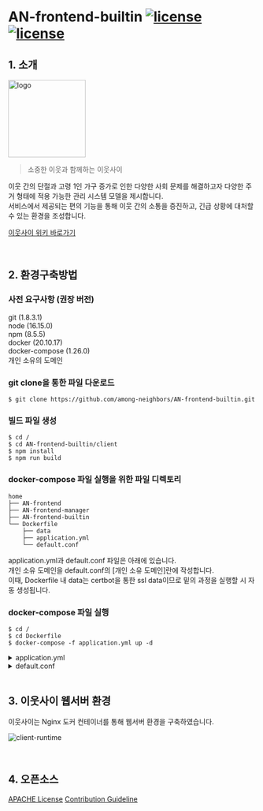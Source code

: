 # AN-frontend-builtin <a target="_blank" rel="noopener noreferrer nofollow" href="https://github.com/among-neighbors/AN-frontend-builtin/blob/main/LICENSE"><img src="https://img.shields.io/badge/License-Apache2.0-brightgreen" alt="license" data-canonical-src="https://img.shields.io/badge/License-Apache2.0-brightgreen" style="max-width: 100%;"></a> <a target="_blank" rel="noopener noreferrer nofollow" href="https://github.com/among-neighbors/AN-frontend-builtin/releases/tag/1.0.0"><img src="https://img.shields.io/badge/Release-1.0.0-ec8034" alt="license" data-canonical-src="https://img.shields.io/badge/Release-1.0.0-ec8034" style="max-width: 100%;"></a>

## 1. 소개

<img width="157" alt="logo" src="https://user-images.githubusercontent.com/67043922/198819170-dbb0ef03-cb85-4220-bfbd-3f1276776cf3.png">

> 소중한 이웃과 함께하는 이웃사이

 이웃 간의 단절과 고령 1인 가구 증가로 인한 다양한 사회 문제를 해결하고자 다양한 주거 형태에 적용 가능한 관리 시스템 모델을 제시합니다.<br>
 서비스에서 제공되는 편의 기능을 통해 이웃 간의 소통을 증진하고, 긴급 상황에 대처할 수 있는 환경을 조성합니다.
 
 [이웃사이 위키 바로가기](https://github.com/among-neighbors/AN-backend/wiki)
 
<br>

## 2. 환경구축방법

### 사전 요구사항 (권장 버전)
git (1.8.3.1)<br/>
node (16.15.0)<br/>
npm (8.5.5)<br/>
docker (20.10.17)<br/>
docker-compose (1.26.0)<br/>
개인 소유의 도메인<br/>

### git clone을 통한 파일 다운로드

```shell
$ git clone https://github.com/among-neighbors/AN-frontend-builtin.git
```

### 빌드 파일 생성

```
$ cd /
$ cd AN-frontend-builtin/client
$ npm install
$ npm run build
```

### docker-compose 파일 실행을 위한 파일 디렉토리

```
home
├── AN-frontend
├── AN-frontend-manager
├── AN-frontend-builtin
└── Dockerfile
    ├── data
    ├── application.yml
    └── default.conf
```

application.yml과 default.conf 파일은 아래에 있습니다.<br/>
개인 소유 도메인을 default.conf의 [개인 소유 도메인]란에 작성합니다.<br/>
이때, Dockerfile 내 data는 certbot을 통한 ssl data이므로 밑의 과정을 실행할 시 자동 생성됩니다.<br/>

### docker-compose 파일 실행

```
$ cd /
$ cd Dockerfile
$ docker-compose -f application.yml up -d
```

<details>
<summary>application.yml</summary>
<div markdown="1">

```yaml
version: "3"
services:
  nginx:
    image: nginx:latest
    restart: unless-stopped
    volumes:
      - ./default.conf:/etc/nginx/conf.d/default.conf
      - ./data/certbot/conf:/etc/letsencrypt
      - ./data/certbot/www:/var/www/certbot
      - ../AN-frontend/client/dist:/usr/share/nginx/user
      - ../AN-frontend-manager/client/dist:/usr/share/nginx/manager
      - ../AN-frontend-builtin/client/dist:/usr/share/nginx/builtin
    ports:
      - 80:81
      - 443:443
  certbot:
    image: certbot/certbot
    restart: unless-stopped
    volumes:
      - ./data/certbot/conf:/etc/letsencrypt
      - ./data/certbot/www:/var/www/certbot
```

</div>
</details>

<details>
<summary>default.conf</summary>
<div markdown="1">

```nginx
server {
    listen       81;
    listen       [::]:81;
    server_name  [개인 소유 도메인];
    # access_log /var/log/nginx/local.access.log main;

    location /.well-known/acme-challenge/ {
        allow all;
        root /var/www/certbot;
     }

     location / {
         return 301 https://$host$request_uri;
     }

}

server {
    listen  443 ssl;
    listen  [::]:443 ssl;
    server_name [개인 소유 도메인];

    ssl_certificate /etc/letsencrypt/live/[개인 소유 도메인]/fullchain.pem;
    ssl_certificate_key /etc/letsencrypt/live/[개인 소유 도메인]/privkey.pem;
    include /etc/letsencrypt/options-ssl-nginx.conf;
    ssl_dhparam /etc/letsencrypt/ssl-dhparams.pem;

    location / {
        proxy_pass  http://localhost:80/user;
        proxy_set_header    Host                $http_host;
        proxy_set_header    X-Real-IP           $remote_addr;
        proxy_set_header    X-Forwarded-For     $proxy_add_x_forwarded_for;
    }

    location ^~ /manager {
        proxy_pass  http://localhost:80/manager;
        proxy_set_header    Host                $http_host;
        proxy_set_header    X-Real-IP           $remote_addr;
        proxy_set_header    X-Forwarded-For     $proxy_add_x_forwarded_for;
    }

    location ^~ /builtin {
        proxy_pass  http://localhost:80/builtin;
        proxy_set_header    Host                $http_host;
        proxy_set_header    X-Real-IP           $remote_addr;
        proxy_set_header    X-Forwarded-For     $proxy_add_x_forwarded_for;
    }

}

server {
    listen       80;
    listen       [::]:80;
    server_name  localhost;

     location /user {
        alias  /usr/share/nginx/user/;
        index  index.html index.htm;
        try_files   $uri $uri/ /user/index.html;
        sub_filter ../public/img ../img;
        sub_filter_once off;
        sub_filter_types *;
    }
    location /manager {
        alias  /usr/share/nginx/manager/;
        index  index.html index.htm;
        try_files   $uri $uri/ /manager/index.html;
        sub_filter ../public/img ../manager/img;
        sub_filter /assets/ /manager/assets/;
        sub_filter_once off;
        sub_filter_types *;
    }
    location /builtin {
        alias  /usr/share/nginx/builtin/;
        index  index.html index.htm;
        try_files   $uri $uri/ /builtin/index.html;
        sub_filter ../public/img ../builtin/img;
        sub_filter ../public/model ../builtin/model;
        sub_filter /assets/ /builtin/assets/;
        sub_filter_once off;
        sub_filter_types *;
    }
}
```

</div>
</details>

<br>

## 3. 이웃사이 웹서버 환경

이웃사이는 Nginx 도커 컨테이너를 통해 웹서버 환경을 구축하였습니다.

![client-runtime](https://user-images.githubusercontent.com/62577565/198878659-43ce0a08-a7e2-44de-8dab-237ad6f1ecb4.jpeg)


<br>



## 4. 오픈소스

[APACHE License](LICENSE)
[Contribution Guideline](CONTRIBUTING.md)




